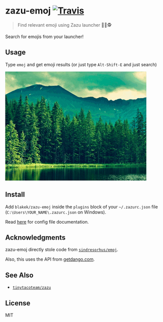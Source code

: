 # zazu-emoj [![Travis](https://img.shields.io/travis/blakek/zazu-emoj.svg)](https://travis-ci.org/blakek/zazu-emoj)

> Find relevant emoji using Zazu launcher 💚😄🕵

Search for emojis from your launcher!

## Usage

Type `emoj` and get emoji results (or just type `Alt-Shift-E` and just search)

![demo](example.gif)

## Install

Add `blakek/zazu-emoj` inside the `plugins` block of your `~/.zazurc.json` file (`C:\Users\YOUR_NAME\.zazurc.json` on Windows).

Read [here](http://zazuapp.org/documentation/getting-started/#configure) for config file documentation.

## Acknowledgments

zazu-emoj directly stole code from [`sindresorhus/emoj`](https://github.com/sindresorhus/emoj).

Also, this uses the API from [getdango.com](http://getdango.com/).

## See Also

- [`tinytacoteam/zazu`](http://github.com/tinytacoteam/zazu)

## License

MIT
